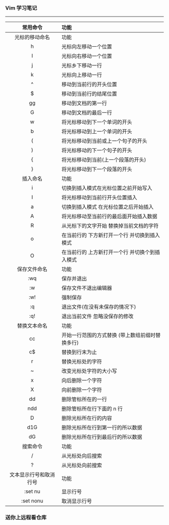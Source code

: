 ### Vim 学习笔记
----------------
|常用命令|功能|
|:--:|:--|
|光标的移动命名|功能|
|h|光标向左移动一个位置|
|l|光标向右移动一个位置|
|j|光标乡下移动一行|
|k|光标向上移动一行|
|^|移动到当前行的开头位置|
|$|移动到当前行的结尾位置|
|gg|移动到文档的第一行|
|G|移动到文档的最后一行|
|w|将光标移动到下一个单词的开头|
|b|将光标移动到上一个单词的开头|
|(|将光标移动到当前或上一个句子的开头|
|)|将光标移动的下一个句子的开头|
|{|将光标移动到当前(上一个段落的开头)|
|}|将光标移动到下一个段落的开头|
|插入命名|功能|
|i|切换到插入模式在光标位置之前开始写入|
|I|将光标移动到当前行开头位置插入|
|a|切换到插入模式 在光标位置之后开始插入|
|A|将光标移动至当前行的最后面开始插入数据 |
|R|从光标下的文字开始 替换掉当前文档的字符|
|o|在当前行的 下方新打开一个行 并切换到插入模式|
|O|在当前行的 上方新打开一个行 并切换个到插入模式|
|保存文件命名|功能|
|:wq|保存并退出|
|:w|保存文件不退出编辑器|
|:w!|强制保存|
|:q|退出文件(在没有未保存的情况下)|
|:q!|退出当前文件 忽略没保存的修改|
|替换文本命名|功能|
|cc|开始一行范围的方式替换 (带上数组前缀时替换多行)|
|c$|替换到行末为止|
|r|替换光标处的字符|
|~|改变光标处字符的大小写|
|x|向后删除一个字符|
|X|向前删除一个字符|
|dd|删除管标所在的一行|
|ndd|删除管标所在行下面的 n 行|
|D|删除光标所在行的内容|
|d1G|删除光标所在行到第一行的所以数据|
|dG|删除光标所在行到最后行的所以数据|
|搜索命令|功能|
|/|从光标处向后搜索|
|?|从光标处向前搜索|
|文本显示行号和取消行号|功能|
|:set nu|显示行号|
|:set nonu|取消显示行号|


###  送你上远程看仓库
